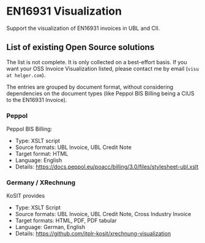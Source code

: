 # EN16931 Visualization
Support the visualization of EN16931 invoices in UBL and CII.

## List of existing Open Source solutions

The list is not complete. It is only collected on a best-effort basis.
If you want your OSS Invoice Visualization listed, please contact me by email (`visu at helger.com`).

The entries are grouped by document format, without considering dependencies on the document types (like Peppol BIS Billing being a CIUS to the EN16931 Invoice).

### Peppol

Peppol BIS Billing:
* Type: XSLT script
* Source formats: UBL Invoice, UBL Credit Note
* Target format: HTML
* Language: English
* Details: https://docs.peppol.eu/poacc/billing/3.0/files/stylesheet-ubl.xslt

### Germany / XRechnung

KoSIT provides 
* Type: XSLT Script
* Source formats: UBL Invoice, UBL Credit Note, Cross Industry Invoice
* Target formats: HTML, PDF, PDF tabular
* Language: German, English
* Details: https://github.com/itplr-kosit/xrechnung-visualization
